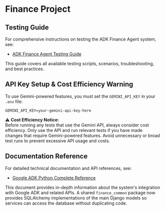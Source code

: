# Finance Project

## Testing Guide

For comprehensive instructions on testing the ADK Finance Agent system, see:
- [ADK Finance Agent Testing Guide](agents_adk/README_TESTING.md)

This guide covers all available testing scripts, scenarios, troubleshooting, and best practices.

## API Key Setup & Cost Efficiency Warning

To use Gemini-powered features, you must set the `GEMINI_API_KEY` in your `.env` file:

```
GEMINI_API_KEY=your-gemini-api-key-here
```

⚠️ **Cost Efficiency Notice:**  
Before running any tests that use the Gemini API, always consider cost efficiency. Only use the API and run relevant tests if you have made changes that require Gemini-powered features. Avoid unnecessary or broad test runs to prevent excessive API usage and costs.

## Documentation Reference

For detailed technical documentation and API references, see:
- [Google ADK Python Complete Reference](docs/references/google-adk-python-complete-reference.md)

This document provides in-depth information about the system's integration with Google ADK and related APIs.
A shared `finance_common` package now provides SQLAlchemy implementations of the main Django models so services can access the database without duplicating code.
